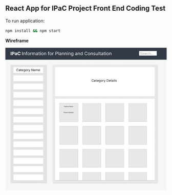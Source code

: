 ## React App for IPaC Project Front End Coding Test

To run application:
```bash
npm install && npm start
```

**Wireframe**

![Wireframe](./public/IPaC%20Wireframe.png)
